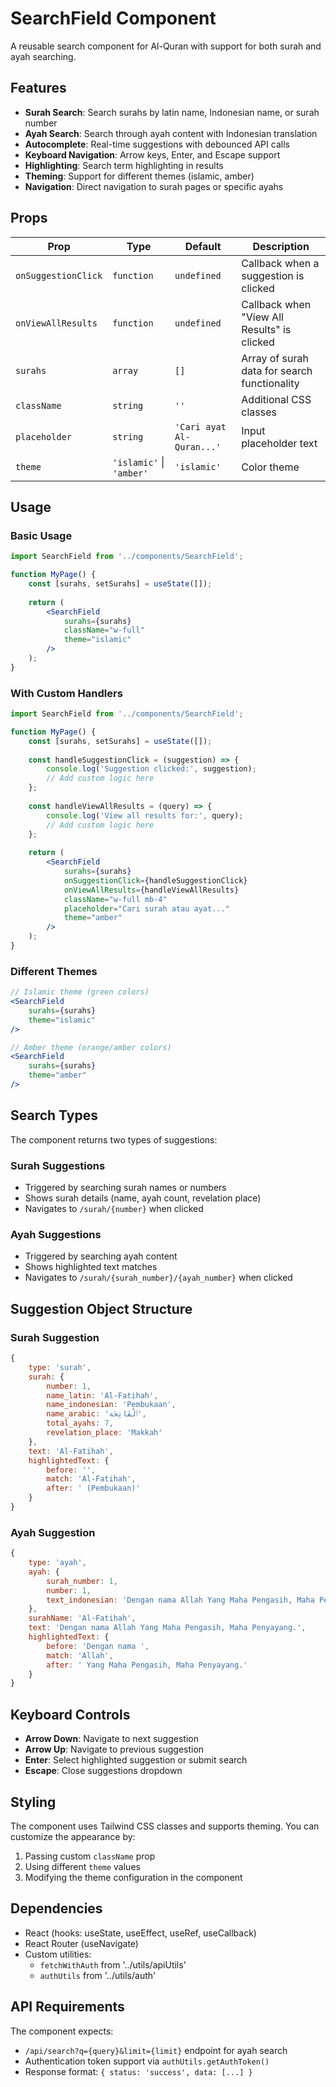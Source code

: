 # SearchField Component

A reusable search component for Al-Quran with support for both surah and ayah searching.

## Features

- **Surah Search**: Search surahs by latin name, Indonesian name, or surah number
- **Ayah Search**: Search through ayah content with Indonesian translation
- **Autocomplete**: Real-time suggestions with debounced API calls
- **Keyboard Navigation**: Arrow keys, Enter, and Escape support
- **Highlighting**: Search term highlighting in results
- **Theming**: Support for different themes (islamic, amber)
- **Navigation**: Direct navigation to surah pages or specific ayahs

## Props

| Prop | Type | Default | Description |
|------|------|---------|-------------|
| `onSuggestionClick` | `function` | `undefined` | Callback when a suggestion is clicked |
| `onViewAllResults` | `function` | `undefined` | Callback when "View All Results" is clicked |
| `surahs` | `array` | `[]` | Array of surah data for search functionality |
| `className` | `string` | `''` | Additional CSS classes |
| `placeholder` | `string` | `'Cari ayat Al-Quran...'` | Input placeholder text |
| `theme` | `'islamic'` \| `'amber'` | `'islamic'` | Color theme |

## Usage

### Basic Usage

```jsx
import SearchField from '../components/SearchField';

function MyPage() {
    const [surahs, setSurahs] = useState([]);
    
    return (
        <SearchField 
            surahs={surahs}
            className="w-full"
            theme="islamic"
        />
    );
}
```

### With Custom Handlers

```jsx
import SearchField from '../components/SearchField';

function MyPage() {
    const [surahs, setSurahs] = useState([]);
    
    const handleSuggestionClick = (suggestion) => {
        console.log('Suggestion clicked:', suggestion);
        // Add custom logic here
    };
    
    const handleViewAllResults = (query) => {
        console.log('View all results for:', query);
        // Add custom logic here
    };
    
    return (
        <SearchField 
            surahs={surahs}
            onSuggestionClick={handleSuggestionClick}
            onViewAllResults={handleViewAllResults}
            className="w-full mb-4"
            placeholder="Cari surah atau ayat..."
            theme="amber"
        />
    );
}
```

### Different Themes

```jsx
// Islamic theme (green colors)
<SearchField 
    surahs={surahs}
    theme="islamic"
/>

// Amber theme (orange/amber colors)
<SearchField 
    surahs={surahs}
    theme="amber"
/>
```

## Search Types

The component returns two types of suggestions:

### Surah Suggestions
- Triggered by searching surah names or numbers
- Shows surah details (name, ayah count, revelation place)
- Navigates to `/surah/{number}` when clicked

### Ayah Suggestions  
- Triggered by searching ayah content
- Shows highlighted text matches
- Navigates to `/surah/{surah_number}/{ayah_number}` when clicked

## Suggestion Object Structure

### Surah Suggestion
```javascript
{
    type: 'surah',
    surah: {
        number: 1,
        name_latin: 'Al-Fatihah',
        name_indonesian: 'Pembukaan',
        name_arabic: 'ٱلْفَاتِحَة',
        total_ayahs: 7,
        revelation_place: 'Makkah'
    },
    text: 'Al-Fatihah',
    highlightedText: {
        before: '',
        match: 'Al-Fatihah',
        after: ' (Pembukaan)'
    }
}
```

### Ayah Suggestion
```javascript
{
    type: 'ayah',
    ayah: {
        surah_number: 1,
        number: 1,
        text_indonesian: 'Dengan nama Allah Yang Maha Pengasih, Maha Penyayang.'
    },
    surahName: 'Al-Fatihah',
    text: 'Dengan nama Allah Yang Maha Pengasih, Maha Penyayang.',
    highlightedText: {
        before: 'Dengan nama ',
        match: 'Allah',
        after: ' Yang Maha Pengasih, Maha Penyayang.'
    }
}
```

## Keyboard Controls

- **Arrow Down**: Navigate to next suggestion
- **Arrow Up**: Navigate to previous suggestion  
- **Enter**: Select highlighted suggestion or submit search
- **Escape**: Close suggestions dropdown

## Styling

The component uses Tailwind CSS classes and supports theming. You can customize the appearance by:

1. Passing custom `className` prop
2. Using different `theme` values
3. Modifying the theme configuration in the component

## Dependencies

- React (hooks: useState, useEffect, useRef, useCallback)
- React Router (useNavigate)
- Custom utilities:
  - `fetchWithAuth` from '../utils/apiUtils'
  - `authUtils` from '../utils/auth'

## API Requirements

The component expects:
- `/api/search?q={query}&limit={limit}` endpoint for ayah search
- Authentication token support via `authUtils.getAuthToken()`
- Response format: `{ status: 'success', data: [...] }`
